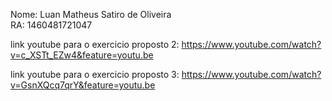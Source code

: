 Nome: Luan Matheus Satiro de Oliveira  
RA: 1460481721047

link youtube para o exercicio proposto 2: https://www.youtube.com/watch?v=c_XSTt_EZw4&feature=youtu.be

link youtube para o exercicio proposto 3: https://www.youtube.com/watch?v=GsnXQcq7qrY&feature=youtu.be
